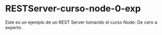 # RESTServer-curso-node-0-exp
Este es un ejemplo de un REST Server tomando el curso Node: De cero a experto

